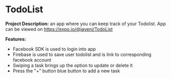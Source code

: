 # TodoList
<b>Project Description:</b> an app where you can keep track of your Todolist. App can be viewed on  https://expo.io/@jayeni/TodoList

<b>Features:</b><br>
* Facebook SDK is used to login into app<br>
* Firebase is used to save user todolist and is link to corresponding facebook account<br>
* Swiping a task brings up the option to update or delete it<br>
* Press the "+" button blue button to add a new task<br><br>
